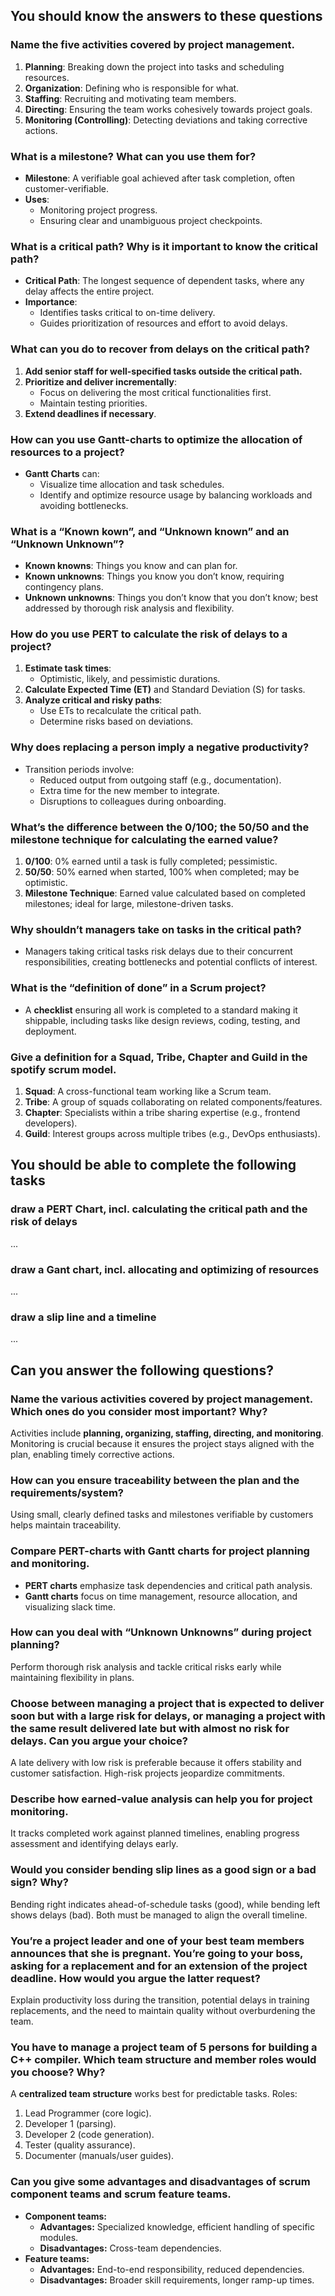 ## You should know the answers to these questions

### Name the five activities covered by project management.

1.  **Planning**: Breaking down the project into tasks and scheduling resources.
2.  **Organization**: Defining who is responsible for what.
3.  **Staffing**: Recruiting and motivating team members.
4.  **Directing**: Ensuring the team works cohesively towards project goals.
5.  **Monitoring (Controlling)**: Detecting deviations and taking corrective actions.

### What is a milestone? What can you use them for?

- **Milestone**: A verifiable goal achieved after task completion, often customer-verifiable.
- **Uses**:
  - Monitoring project progress.
  - Ensuring clear and unambiguous project checkpoints.

### What is a critical path? Why is it important to know the critical path?

- **Critical Path**: The longest sequence of dependent tasks, where any delay affects the entire project.
- **Importance**:
  - Identifies tasks critical to on-time delivery.
  - Guides prioritization of resources and effort to avoid delays.

### What can you do to recover from delays on the critical path?

1.  **Add senior staff for well-specified tasks outside the critical path.**
2.  **Prioritize and deliver incrementally**:
    - Focus on delivering the most critical functionalities first.
    - Maintain testing priorities.
3.  **Extend deadlines if necessary**.

### How can you use Gantt-charts to optimize the allocation of resources to a project?

- **Gantt Charts** can:
  - Visualize time allocation and task schedules.
  - Identify and optimize resource usage by balancing workloads and avoiding bottlenecks.

### What is a “Known kown”, and “Unknown known” and an “Unknown Unknown”?

- **Known knowns**: Things you know and can plan for.
- **Known unknowns**: Things you know you don’t know, requiring contingency plans.
- **Unknown unknowns**: Things you don’t know that you don’t know; best addressed by thorough risk analysis and flexibility.

### How do you use PERT to calculate the risk of delays to a project?

1.  **Estimate task times**:
    - Optimistic, likely, and pessimistic durations.
2.  **Calculate Expected Time (ET)** and Standard Deviation (S) for tasks.
3.  **Analyze critical and risky paths**:
    - Use ETs to recalculate the critical path.
    - Determine risks based on deviations.

### Why does replacing a person imply a negative productivity?

- Transition periods involve:
  - Reduced output from outgoing staff (e.g., documentation).
  - Extra time for the new member to integrate.
  - Disruptions to colleagues during onboarding.

### What’s the difference between the 0/100; the 50/50 and the milestone technique for calculating the earned value?

1.  **0/100**: 0% earned until a task is fully completed; pessimistic.
2.  **50/50**: 50% earned when started, 100% when completed; may be optimistic.
3.  **Milestone Technique**: Earned value calculated based on completed milestones; ideal for large, milestone-driven tasks.

### Why shouldn’t managers take on tasks in the critical path?

- Managers taking critical tasks risk delays due to their concurrent responsibilities, creating bottlenecks and potential conflicts of interest.

### What is the “definition of done” in a Scrum project?

- A **checklist** ensuring all work is completed to a standard making it shippable, including tasks like design reviews, coding, testing, and deployment.

### Give a definition for a Squad, Tribe, Chapter and Guild in the spotify scrum model.

1.  **Squad**: A cross-functional team working like a Scrum team.
2.  **Tribe**: A group of squads collaborating on related components/features.
3.  **Chapter**: Specialists within a tribe sharing expertise (e.g., frontend developers).
4.  **Guild**: Interest groups across multiple tribes (e.g., DevOps enthusiasts).

## You should be able to complete the following tasks

### draw a PERT Chart, incl. calculating the critical path and the risk of delays

...

### draw a Gant chart, incl. allocating and optimizing of resources

...

### draw a slip line and a timeline

...

## Can you answer the following questions?

### Name the various activities covered by project management. Which ones do you consider most important? Why?

Activities include **planning, organizing, staffing, directing, and monitoring**. Monitoring is crucial because it ensures the project stays aligned with the plan, enabling timely corrective actions.

### How can you ensure traceability between the plan and the requirements/system?

Using small, clearly defined tasks and milestones verifiable by customers helps maintain traceability.

### Compare PERT-charts with Gantt charts for project planning and monitoring.

- **PERT charts** emphasize task dependencies and critical path analysis.
- **Gantt charts** focus on time management, resource allocation, and visualizing slack time.

### How can you deal with “Unknown Unknowns” during project planning?

Perform thorough risk analysis and tackle critical risks early while maintaining flexibility in plans.

### Choose between managing a project that is expected to deliver soon but with a large risk for delays, or managing a project with the same result delivered late but with almost no risk for delays. Can you argue your choice?

A late delivery with low risk is preferable because it offers stability and customer satisfaction. High-risk projects jeopardize commitments.

### Describe how earned-value analysis can help you for project monitoring.

It tracks completed work against planned timelines, enabling progress assessment and identifying delays early.

### Would you consider bending slip lines as a good sign or a bad sign? Why?

Bending right indicates ahead-of-schedule tasks (good), while bending left shows delays (bad). Both must be managed to align the overall timeline.

### You’re a project leader and one of your best team members announces that she is pregnant. You’re going to your boss, asking for a replacement and for an extension of the project deadline. How would you argue the latter request?

Explain productivity loss during the transition, potential delays in training replacements, and the need to maintain quality without overburdening the team.

### You have to manage a project team of 5 persons for building a C++ compiler. Which team structure and member roles would you choose? Why?

A **centralized team structure** works best for predictable tasks. Roles:

1.  Lead Programmer (core logic).
2.  Developer 1 (parsing).
3.  Developer 2 (code generation).
4.  Tester (quality assurance).
5.  Documenter (manuals/user guides).

### Can you give some advantages and disadvantages of scrum component teams and scrum feature teams.

- **Component teams:**
  - **Advantages:** Specialized knowledge, efficient handling of specific modules.
  - **Disadvantages:** Cross-team dependencies.
- **Feature teams:**
  - **Advantages:** End-to-end responsibility, reduced dependencies.
  - **Disadvantages:** Broader skill requirements, longer ramp-up times.
